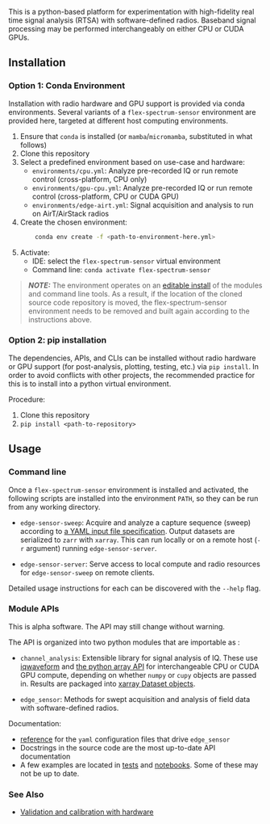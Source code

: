 This is a python-based platform for experimentation with high-fidelity real time signal analysis (RTSA) with software-defined radios. Baseband signal processing may be performed interchangeably on either CPU or CUDA GPUs.

## Installation

### Option 1: Conda Environment
Installation with radio hardware and GPU support is provided via conda environments. Several variants of a `flex-spectrum-sensor` environment are provided here, targeted at different host computing environments.

1. Ensure that `conda` is installed (or `mamba`/`micromamba`, substituted in what follows)
2. Clone this repository
3. Select a predefined environment based on use-case and hardware:
    - `environments/cpu.yml`: Analyze pre-recorded IQ or run remote control (cross-platform, CPU only)
    - `environments/gpu-cpu.yml`: Analyze pre-recorded IQ or run remote control (cross-platform, CPU or CUDA GPU)
    - `environments/edge-airt.yml`: Signal acquisition and analysis to run on AirT/AirStack radios
4. Create the chosen environment:
    ```sh
        conda env create -f <path-to-environment-here.yml>
    ```
4. Activate:
    - IDE: select the `flex-spectrum-sensor` virtual environment 
    - Command line: `conda activate flex-spectrum-sensor`

> **_NOTE:_**  The environment operates on an [editable install](https://setuptools.pypa.io/en/latest/userguide/development_mode.html) of the modules and command line tools. As a result, if the location of the cloned source code repository is moved, the flex-spectrum-sensor environment needs to be removed and built again according to the instructions above.

### Option 2: pip installation
The dependencies, APIs, and CLIs can be installed without radio hardware or GPU support (for post-analysis, plotting, testing, etc.) via `pip install`. In order to avoid conflicts with other projects, the recommended practice for this is to install into a python virtual environment.

Procedure:
1. Clone this repository
2. `pip install <path-to-repository>`

## Usage

### Command line
Once a `flex-spectrum-sensor` environment is installed and activated, the following scripts are installed into the environment `PATH`, so they can be run from any working directory.

* `edge-sensor-sweep`: Acquire and analyze a capture sequence (sweep) according to [a YAML input file specification](https://github.com/usnistgov/flex-spectrum-sensor/blob/main/doc/reference-sweep.yaml).
  Output datasets are serialized to `zarr` with `xarray`.
  This can run locally or on a remote host (`-r` argument) running `edge-sensor-server`.

* `edge-sensor-server`: Serve access to local compute and radio resources for `edge-sensor-sweep` on remote clients.

Detailed usage instructions for each can be discovered with the `--help` flag.

### Module APIs
This is alpha software. The API may still change without warning.

The API is organized into two python modules that are importable as :

* `channel_analysis`: Extensible library for signal analysis of IQ. These use [iqwaveform](https://github.com/dgkuester/iqwaveform) and [the python array API](https://data-apis.org/array-api/latest/) for interchangeable CPU or CUDA GPU compute, depending on whether `numpy` or `cupy` objects are passed in. Results are packaged into [xarray Dataset objects](https://docs.xarray.dev/en/stable/generated/xarray.Dataset.html).

* `edge_sensor`: Methods for swept acquisition and analysis of field data with software-defined radios.

Documentation:
* [reference](https://github.com/usnistgov/flex-spectrum-sensor/blob/main/doc/reference-sweep.yaml) for the `yaml` configuration files that drive `edge_sensor`
* Docstrings in the source code are the most up-to-date API documentation
* A few examples are located in [tests](https://github.com/usnistgov/flex-spectrum-sensor/tree/main/tests) and [notebooks](https://github.com/usnistgov/flex-spectrum-sensor/tree/main/notebooks). Some of these may not be up to date.

### See Also
* [Validation and calibration with hardware](https://github.com/usnistgov/flex-spectrum-sensor-tests)
